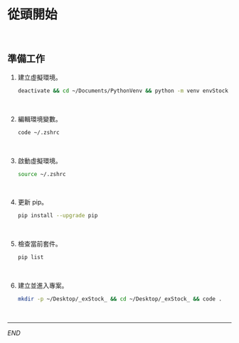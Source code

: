 # 從頭開始

<br>

## 準備工作

1. 建立虛擬環境。

    ```bash
    deactivate && cd ~/Documents/PythonVenv && python -m venv envStock
    ```

<br>

2. 編輯環境變數。

    ```bash
    code ~/.zshrc
    ```

<br>

3. 啟動虛擬環境。

    ```bash
    source ~/.zshrc
    ```

<br>

4. 更新 pip。

    ```bash
    pip install --upgrade pip
    ```

<br>

5. 檢查當前套件。

    ```bash
    pip list
    ```

<br>

6. 建立並進入專案。

    ```bash
    mkdir -p ~/Desktop/_exStock_ && cd ~/Desktop/_exStock_ && code .
    ```

<br>

___

_END_